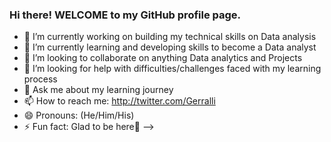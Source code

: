 ### Hi there! WELCOME to my GitHub profile page.


- 🔭 I’m currently working on building my technical skills on Data analysis
- 🌱 I’m currently learning and developing skills to become a Data analyst
- 👯 I’m looking to collaborate on anything Data analytics and Projects
- 🤔 I’m looking for help with difficulties/challenges faced with my learning process
- 💬 Ask me about my learning journey
- 📫 How to reach me: http://twitter.com/Gerralli
- 😄 Pronouns: (He/Him/His)
- ⚡ Fun fact: Glad to be here🤗
-->
